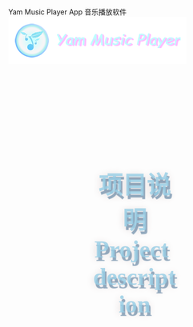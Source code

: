 <div id="MainDiv" style="width: 100%;height: 100%;border: 0px solid red;">
        <div class="navbar">
            <div class="title-container">
                <div class="title">Yam Music Player App 音乐播放软件</div>
            </div>
        </div>
        <div id="ContentDiv" style="width: 100%;height: 85%;border: 0px solid red;overflow-x: hidden;overflow-y: auto;" >
            <img class="bigLogo" src="https://raw.githubusercontent.com/yam126/YamMusicReactPlayer/master/App/src/images/LogoHorizontal.png" />
            <div class="title" style="width: 35%;height: 13vh;font-family: 'Microsoft YaHei UI';font-size: 5vw;font-weight: 700;color: #99cee5d1;text-align: center;margin-top: 5vh;margin-left: 32.5%;text-shadow: 3px 7px 1px #3f6a8f8a, -1px 3px 16px #e0d6d6;border: 0px solid red;float: left;" >
                项目说明<br/>
                Project&nbsp;description<br/>
            </div>
</div>
